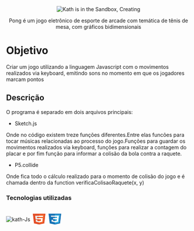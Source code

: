 <div align = "center">
  <img width="600" alt="Kath is in the Sandbox, Creating" src="https://user-images.githubusercontent.com/90014122/176261587-caa469fc-bf85-45ce-834b-fe0eb72530b9.png">
  <br>
  <p>Pong é um jogo eletrônico de esporte de arcade com temática de tênis de mesa, com gráficos bidimensionais</p>
</div>


<h1>Objetivo</h1>
<p>Criar um jogo utilizando a linguagem Javascript com o movimentos realizados via keyboard, emitindo sons no momento em que os jogadores marcam pontos</p>

<h2>Descrição</h2>
<div>
<p> O programa é separado em dois arquivos principais:</p>
    <ul><li>Sketch.js</li></ul>
        <p>Onde no código existem treze funções diferentes.Entre elas funcões para tocar músicas relacionadas ao processo do jogo.Funções para guardar os movimentos realizados via keyboard, funções para realizar a contagem do placar e por fim função para informar a colisão da bola contra a raquete. </p> 
    <ul><li>P5.collide</li></ul>
  <p>Onde fica todo o cálculo realizado para o momento de colisão do jogo e é chamada dentro da function verificaColisaoRaquete(x, y)</p>
 
</div>
<h3>Tecnologias utilizadas</h3>
<div style="display: inline_block"><br>
  <img align="center" alt="kath-Js" height="50" width="70" src="https://raw.ghttps://cdn.jsdelivr.net/gh/devicons/devicon/icons/java/java-original-wordmark.svg">
  <img align="center" alt="kath-HTML" height="30" width="40" src="https://raw.githubusercontent.com/devicons/devicon/master/icons/html5/html5-original.svg">
  <img align="center" alt="kath-CSS" height="30" width="40" src="https://raw.githubusercontent.com/devicons/devicon/master/icons/css3/css3-original.svg">
 </div>
